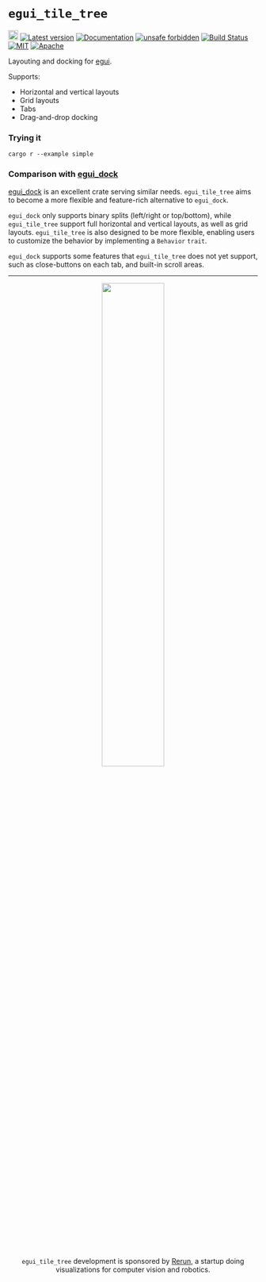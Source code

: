 # `egui_tile_tree`

[<img alt="github" src="https://img.shields.io/badge/github-rerun-io/egui_tile_tree-8da0cb?logo=github" height="20">](https://github.com/rerun-io/egui_tile_tree)
[![Latest version](https://img.shields.io/crates/v/egui_tile_tree.svg)](https://crates.io/crates/egui_tile_tree)
[![Documentation](https://docs.rs/egui_tile_tree/badge.svg)](https://docs.rs/egui_tile_tree)
[![unsafe forbidden](https://img.shields.io/badge/unsafe-forbidden-success.svg)](https://github.com/rust-secure-code/safety-dance/)
[![Build Status](https://github.com/rerun-io/egui_tile_tree/workflows/CI/badge.svg)](https://github.com/rerun-io/egui_tile_tree/actions?workflow=CI)
[![MIT](https://img.shields.io/badge/license-MIT-blue.svg)](https://github.com/rerun-io/egui_tile_tree/blob/master/LICENSE-MIT)
[![Apache](https://img.shields.io/badge/license-Apache-blue.svg)](https://github.com/rerun-io/egui_tile_tree/blob/master/LICENSE-APACHE)

Layouting and docking for [egui](https://github.com/rerun-io/egui).

Supports:
* Horizontal and vertical layouts
* Grid layouts
* Tabs
* Drag-and-drop docking


### Trying it
`cargo r --example simple`

### Comparison with [egui_dock](https://github.com/Adanos020/egui_dock)
[egui_dock](https://github.com/Adanos020/egui_dock) is an excellent crate serving similar needs. `egui_tile_tree` aims to become a more flexible and feature-rich alternative to `egui_dock`.

`egui_dock` only supports binary splits (left/right or top/bottom), while `egui_tile_tree` support full horizontal and vertical layouts, as well as grid layouts. `egui_tile_tree` is also designed to be more flexible, enabling users to customize the behavior by implementing a `Behavior` `trait`.

`egui_dock` supports some features that `egui_tile_tree` does not yet support, such as close-buttons on each tab, and built-in scroll areas.

---

<div align="center">
<img src="https://user-images.githubusercontent.com/1148717/236840584-f4795fb3-89e3-40ac-b570-ac2869e6e8fa.png" width="50%">

`egui_tile_tree` development is sponsored by [Rerun](https://www.rerun.io/), a startup doing<br>
visualizations for computer vision and robotics.
</div>
